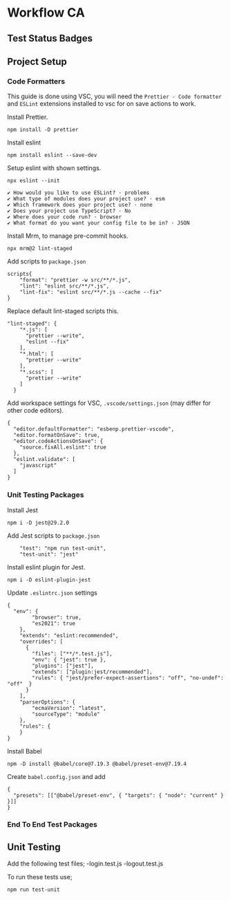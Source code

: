 # Workflow CA

## **Test Status Badges**

## **Project Setup**

### **Code Formatters**

This guide is done using VSC, you will need the `Prettier - Code formatter` and `ESLint` extensions installed to vsc for on save actions to work.

Install Prettier.

```
npm install -D prettier
```

Install eslint

```
npm install eslint --save-dev
```

Setup eslint with shown settings.

```
npx eslint --init

✔ How would you like to use ESLint? · problems
✔ What type of modules does your project use? · esm
✔ Which framework does your project use? · none
✔ Does your project use TypeScript? · No
✔ Where does your code run? · browser
✔ What format do you want your config file to be in? · JSON
```

Install Mrm, to manage pre-commit hooks.

```
npx mrm@2 lint-staged
```

Add scripts to `package.json`

```
scripts{
    "format": "prettier -w src/**/*.js",
    "lint": "eslint src/**/*.js",
    "lint-fix": "eslint src/**/*.js --cache --fix"
}
```

Replace default lint-staged scripts this.

```
"lint-staged": {
    "*.js": [
      "prettier --write",
      "eslint --fix"
    ],
    "*.html": [
      "prettier --write"
    ],
    "*.scss": [
      "prettier --write"
    ]
  }
```

Add workspace settings for VSC, `.vscode/settings.json` (may differ for other code editors).

```
{
  "editor.defaultFormatter": "esbenp.prettier-vscode",
  "editor.formatOnSave": true,
  "editor.codeActionsOnSave": {
    "source.fixAll.eslint": true
  },
  "eslint.validate": [
    "javascript"
  ]
}
```

### **Unit Testing Packages**

Install Jest

```
npm i -D jest@29.2.0
```

Add Jest scripts to `package.json`

```
    "test": "npm run test-unit",
    "test-unit": "jest"
```

Install eslint plugin for Jest.

```
npm i -D eslint-plugin-jest
```

Update `.eslintrc.json` settings

```
{
  "env": {
        "browser": true,
        "es2021": true
    },
    "extends": "eslint:recommended",
    "overrides": [
      {
        "files": ["**/*.test.js"],
        "env": { "jest": true },
        "plugins": ["jest"],
        "extends": ["plugin:jest/recommended"],
        "rules": { "jest/prefer-expect-assertions": "off", "no-undef": "off"  }
      }
    ],
    "parserOptions": {
        "ecmaVersion": "latest",
        "sourceType": "module"
    },
    "rules": {
    }
}
```

Install Babel

```
npm -D install @babel/core@7.19.3 @babel/preset-env@7.19.4
```

Create `babel.config.json` and add

```
{
  "presets": [["@babel/preset-env", { "targets": { "node": "current" } }]]
}
```

### **End To End Test Packages**

## **Unit Testing**

Add the following test files;
-login.test.js
-logout.test.js

To run these tests use;

```
npm run test-unit
```

